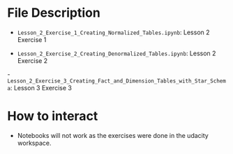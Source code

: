 # File Description

- `Lesson_2_Exercise_1_Creating_Normalized_Tables.ipynb`: Lesson 2 Exercise 1

- `Lesson_2_Exercise_2_Creating_Denormalized_Tables.ipynb`: Lesson 2 Exercise 2

-`Lesson_2_Exercise_3_Creating_Fact_and_Dimension_Tables_with_Star_Schema`: Lesson 3 Exercise 3


# How to interact

- Notebooks will not work as the exercises were done in the udacity workspace.
